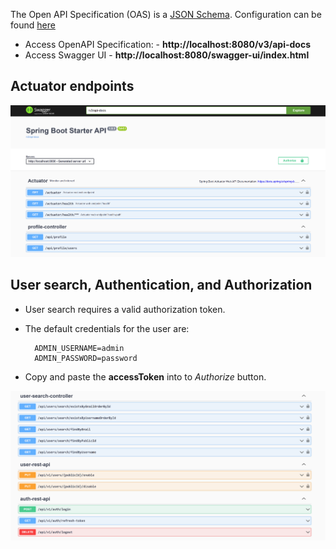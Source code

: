 
The Open API Specification (OAS) is a [JSON Schema](https://json-schema.org/).
Configuration can be found [here](/src/main/java/com/developersboard/config/OpenApi30Config.java)

* Access OpenAPI Specification: - **http://localhost:8080/v3/api-docs**
* Access Swagger UI - **http://localhost:8080/swagger-ui/index.html**

## Actuator endpoints

![img.png](images/swagger-actuator-endpoint.png)


## User search, Authentication, and Authorization

* User search requires a valid authorization token.
* The default credentials for the user are:

        ADMIN_USERNAME=admin
        ADMIN_PASSWORD=password

* Copy and paste the **accessToken** into to *Authorize* button.

![img_1.png](images/swagger-user-search-and-auth.png)
